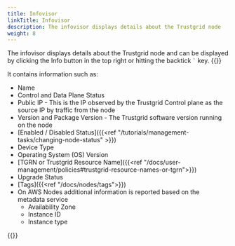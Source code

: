 ```yaml
---
title: Infovisor
linkTitle: Infovisor
description: The infovisor displays details about the Trustgrid node
weight: 8
---
```


The infovisor displays details about the Trustgrid node and can be displayed by clicking the Info button in the top right or hitting the backtick `` ` `` key.
{{<tgimg src="info-button.png" caption="Button to open Infovisor" width="25%">}} 

It contains information such as:

* Name
* Control and Data Plane Status
* Public IP - This is the IP observed by the Trustgrid Control plane as the source IP by traffic from the node
* Version and Package Version - The Trustgrid software version running on the node
* [Enabled / Disabled Status]({{<ref "/tutorials/management-tasks/changing-node-status" >}})
* Device Type 
* Operating System (OS) Version
* [TGRN or Trustgrid Resource Name]({{<ref "/docs/user-management/policies#trustgrid-resource-names-or-tgrn">}})
* Upgrade Status
* [Tags]({{<ref "/docs/nodes/tags">}})
* On AWS Nodes additional information is reported based on the metadata service
    * Availability Zone
    * Instance ID
    * Instance type

{{<tgimg src="infovisor.png" caption="Example infovisor" width="80%">}}